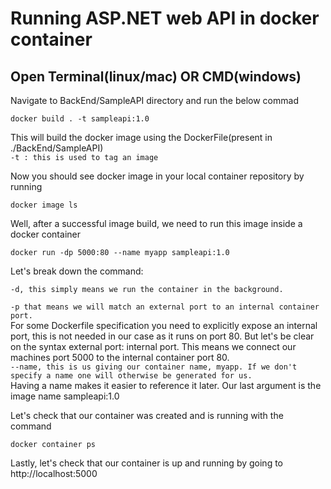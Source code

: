 # Running ASP.NET web API in docker container
## Open Terminal(linux/mac) OR CMD(windows)
Navigate to BackEnd/SampleAPI directory and run the below commad
```
docker build . -t sampleapi:1.0
```
This will build the docker image using the DockerFile(present in ./BackEnd/SampleAPI)</br>
```-t : this is used to tag an image```

Now you should see docker image in your local container repository by running 
```
docker image ls
```
Well, after a successful image build, we need to run this image inside a docker container
```
docker run -dp 5000:80 --name myapp sampleapi:1.0
```
Let's break down the command:

```-d, this simply means we run the container in the background.``` </br>

```-p that means we will match an external port to an internal container port.``` </br> 
For some Dockerfile specification you need to explicitly expose an internal port, this is not needed in our case as it runs on port 80. But let's be clear on the syntax external port: internal port. This means we connect our machines port 5000 to the internal container port 80.
</br> 
```--name, this is us giving our container name, myapp. If we don't specify a name one will otherwise be generated for us.```
</br> 
 Having a name makes it easier to reference it later.
Our last argument is the image name sampleapi:1.0

Let's check that our container was created and is running with the command 
```
docker container ps
```

Lastly, let's check that our container is up and running by going to http://localhost:5000
